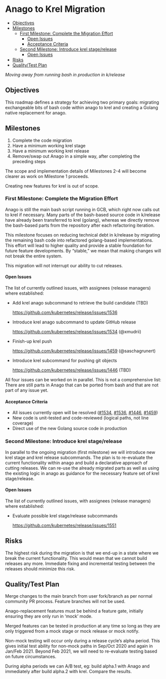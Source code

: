 # Anago to Krel Migration

<!-- toc -->

- [Objectives](#objectives)
- [Milestones](#milestones)
  - [First Milestone: Complete the Migration Effort](#first-milestone-complete-the-migration-effort)
    - [Open Issues](#open-issues)
    - [Acceptance Criteria](#acceptance-criteria)
  - [Second Milestone: Introduce krel stage/release](#second-milestone-introduce-krel-stagerelease)
    - [Open Issues](#open-issues-1)
- [Risks](#risks)
- [Quality/Test Plan](#qualitytest-plan)

<!-- /toc -->

_Moving away from running bash in production in k/release_

## Objectives

This roadmap defines a strategy for achieving two primary goals: migrating
exchangeable bits of bash code within anago to krel and creating a Golang native
replacement for anago.

## Milestones

1. Complete the code migration
1. Have a minimum working krel stage
1. Have a minimum working krel release
1. Remove/swap out Anago in a simple way, after completing the preceding steps

The scope and implementation details of Milestones 2-4 will become clearer as
work on Milestone 1 proceeds.

Creating new features for krel is out of scope.

### First Milestone: Complete the Migration Effort

Anago is still the main bash script running in GCB, which right now calls out to
krel if necessary. Many parts of the bash-based source code in k/release have
already been transferred to krel (golang), whereas we directly remove the
bash-based parts from the repository after each refactoring iteration.

This milestone focuses on reducing technical debt in k/release by migrating the
remaining bash code into refactored golang-based implementations. This effort
will lead to higher quality and provide a stable foundation for future feature
developments. By “stable,” we mean that making changes will not break the entire
system.

This migration will not interrupt our ability to cut releases.

#### Open Issues

The list of currently outlined issues, with assignees (release managers) where
established:

- Add krel anago subcommand to retrieve the build candidate (TBD)

  https://github.com/kubernetes/release/issues/1536

- Introduce krel anago subcommand to update GitHub release

  https://github.com/kubernetes/release/issues/1534 (@xmudrii)

- Finish-up krel push

  https://github.com/kubernetes/release/issues/1459 (@saschagrunert)

- Introduce krel subcommand for pushing git objects

  https://github.com/kubernetes/release/issues/1446 (TBD)

All four issues can be worked on in parallel. This is not a comprehensive list:
There are still parts in Anago that can be ported from bash and that are not
part of any issue yet.

#### Acceptance Criteria

- All issues currently open will be resolved
  ([#1534](https://github.com/kubernetes/release/issues/1534),
  [#1536](https://github.com/kubernetes/release/issues/1536),
  [#1446](https://github.com/kubernetes/release/issues/1446),
  [#1459](https://github.com/kubernetes/release/issues/1459))
- New code is unit-tested and code-reviewed (logical paths, not line coverage)
- Direct use of the new Golang source code in production

### Second Milestone: Introduce krel stage/release

In parallel to the ongoing migration (first milestone) we will introduce new
krel stage and krel release subcommands. The plan is to re-evaluate the current
functionality within anago and build a declarative approach of cutting releases.
We can re-use the already migrated parts as well as using the existing logic in
anago as guidance for the necessary feature set of krel stage/release.

#### Open Issues

The list of currently outlined issues, with assignees (release managers) where
established:

- Evaluate possible krel stage/release subcommands

  https://github.com/kubernetes/release/issues/1551

## Risks

The highest risk during the migration is that we end-up in a state where we
break the current functionality. This would mean that we cannot build releases
any more. Immediate fixing and incremental testing between the releases should
minimize this risk.

## Quality/Test Plan

Merge changes to the main branch from user fork/branch as per normal community
PR process. Feature branches will not be used.

Anago-replacement features must be behind a feature gate, initially ensuring
they are only run in ‘mock’ mode.

Merged features can be tested in production at any time so long as they are only
triggered from a mock stage or mock release or mock notify.

Non-mock testing will occur only during a release cycle’s alpha period. This
gives initial test ability for non-mock paths in Sep/Oct 2020 and again in
Jan/Feb 2021. Beyond Feb 2021, we will need to re-evaluate testing based on
future circumstances.

During alpha periods we can A/B test, eg: build alpha.1 with Anago and
immediately after build alpha.2 with krel. Compare the results.
